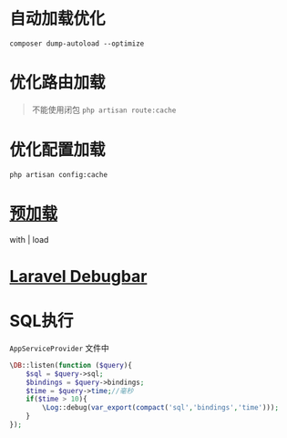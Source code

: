 # 自动加载优化
`composer dump-autoload --optimize`
# 优化路由加载
> 不能使用闭包
`php artisan route:cache`
# 优化配置加载
`php artisan config:cache`

# [预加载](https://learnku.com/docs/laravel/5.4/eloquent-relationships/1265#eager-loading)
with | load

# [Laravel Debugbar](https://laravelacademy.org/post/2774.html)

# SQL执行

`AppServiceProvider` 文件中
```PHP
\DB::listen(function ($query){
    $sql = $query->sql;
    $bindings = $query->bindings;
    $time = $query->time;//毫秒
    if($time > 10){
        \Log::debug(var_export(compact('sql','bindings','time')));
    }
});
```
